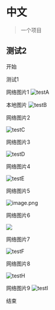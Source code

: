 # 中文

> 一个项目

## 测试2

开始

测试1

网络图片1
![testA](https://sansi-share.us-east-1.linodeobjects.com/%E6%88%AA%E5%B1%8F2024-01-19%2015.00.58.png)

本地图片
![testB](/image/截屏2023-04-13%2016.11.15.png)

网络图片2

![testC](https://t7.baidu.com/it/u=1595072465,3644073269&fm=193&f=GIF)

网络图片3

![testD](https://lh3.googleusercontent.com/pw/ABLVV86Mj9kxVw9POI9JqZfSImg5T9P0QlwhKObPZn9R4wlkSmnWZXdCnec4RPXIbN0nT0XVBRYgqPRaQCfGDJ3FHAIxyuefKIiMSWmcmWBt2AAi6N9ra3b_DsdXbBzzupHw_aJGZBcrtB71m9e_neFDaGbXJkgwpQglg-1pkU5Coj0ywxG3Unb5l7gyOB46wKbjw7msj-D1TRs8MuEfCHxJUdG5W2y4-kpX5obDs-PMe2vhRp-eB1umKr0x2t5TUyNL0kXi1rddxDrTMlbDEAFPmRN8HQui_Cb1iMz_sDkHwdkJ2kylo6_P9Mf2p2ZC0xBa87ikIwsk16GDZKzX_dQtT5yFrBq4WkxPVDGQMcFm7Z3CcdQbHBy9HJEyXF2ROGPe_28CPZcSUhPSnAxzWJQ7OTfjYy8BEtFuDqGnII7Ea_6SpnlEvkFh5ApKFI_-6_iEnnDwEcCK18rWvQyjFnM-G3S3Vaphgxq8fs53ruUm1cQsU-6J_QSYdBwYDYjAuPY2Xd4Jv-Y8Db_AXhpPkA4oI3-wEBRoKNzsxlEW8daZLn5plUULdJEYntqMqGWsNsWau0Y-AbDrRHMb0WfAXJEkDmNmTyEKZFJbvs8VCJtjCbjzRIjFYdWUvwaOcM-zu3hir89Vncu4MZTUuB2dG-bU5Nb2M0AJfxpLCDUqEgPgJdIL9py2JQ3HNfnWHUyWg64HLSLAVurScG5xSmkDuSDT-wwuTxaDg_rdcyJRTIo54QTIa6s81w5Kl3ktIOSPZxxAnhaGclA1t1iT3VAdeAQhSqXrdnfLQ2KiPGOfsbk39XH0Pjec2hZE2bF6d4VEBPVgZeiNNjR6KFPjyDfTL9DMMLlzfl2uw9-NQfLbofjY5RKlTxjFFNONNdGU8H7QmCi0L6dvePY7hSyXdi-f0BB8TpKZ=w1586-h892-s-no-gm?authuser=0)

网络图片4

![testE](http://test.cloud.sansi.net/s3-open/image-20230506-154437-o47m7r.png)

网络图片5

![image.png](https://cloud.sansi.net/s3-open/image-20230510-105341-445s76.png)

网络图片6

<img src='https://cloud.sansi.net/s3-open/image-20230510-105341-445s76.png'>


网络图片7

![testF](https://git.sansi.net:6101/software_group/copyright-doc/uploads/2028505240aac14408beebfe3f31d4b4/%E4%BC%81%E4%B8%9A%E5%BE%AE%E4%BF%A1%E6%88%AA%E5%9B%BE_17032362091446.png)

网络图片8

![testH](https://thumbnail0.baidupcs.com/thumbnail/63f763af7se58f3e3cfa6c02c4103aec?fid=3942645866-250528-27622116092367&time=1706252400&rt=sh&sign=FDTAER-DCb740ccc5511e5e8fedcff06b081203-2J%2F%2FIfmpORnSg5r6IATvvkTgRb4%3D&expires=8h&chkv=0&chkbd=0&chkpc=&dp-logid=8665032267886300164&dp-callid=0&file_type=0&size=c710_u400&quality=100&vuk=-&ft=video)

网络图片9
![testI](https://sansi-share.us-east-1.linodeobjects.com/%E5%85%A8%E5%BD%A9%E6%98%BE%E7%A4%BA%E5%B1%8F%E6%8E%A7%E5%88%B6%E7%AE%A1%E7%90%86%E5%B9%B3%E5%8F%B0V3Pro%E7%94%A8%E6%88%B7%E6%89%8B%E5%86%8C-V2.0_1-105_1476395015.jpeg)


结束

